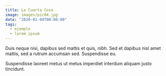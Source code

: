 ```yaml
---
title: La Cuarta Cosa
image: images/pic04.jpg
date: "2020-01-04T00:00:00"
tags:
  - ejemplo
  - lorem ipsum
---
```

Duis neque nisi, dapibus sed mattis et quis, nibh. Sed et dapibus nisl amet
mattis, sed a rutrum accumsan sed. Suspendisse eu.
<!-- more -->
Suspendisse laoreet metus ut metus imperdiet interdum aliquam justo tincidunt.
